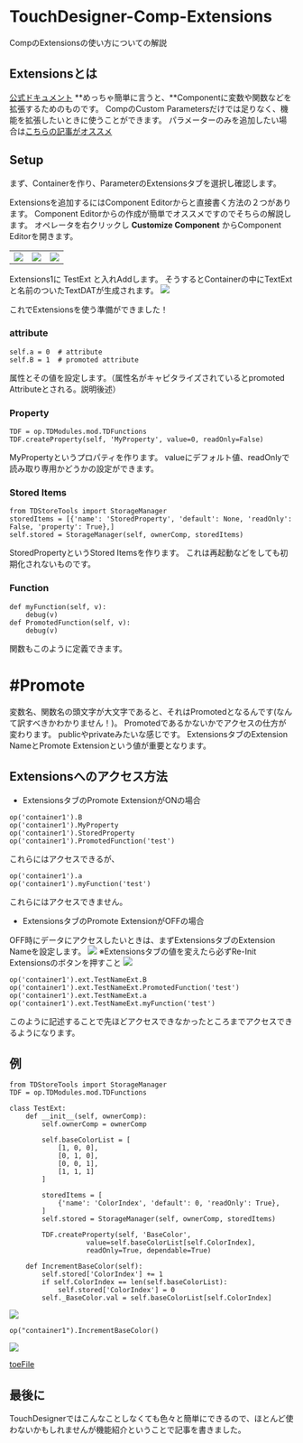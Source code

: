 # TouchDesigner-Comp-Extensions

CompのExtensionsの使い方についての解説

## Extensionsとは
<a href="https://www.derivative.ca/wiki099/index.php?title=Extensions">公式ドキュメント</a>
**めっちゃ簡単に言うと、**Componentに変数や関数などを拡張するためのものです。
CompのCustom Parametersだけでは足りなく、機能を拡張したいときに使うことができます。
パラメーターのみを追加したい場合は<a href="https://qiita.com/kodai100/items/0dea9936bc6204012781">こちらの記事がオススメ</a>

## Setup
まず、Containerを作り、ParameterのExtensionsタブを選択し確認します。

Extensionsを追加するにはComponent Editorからと直接書く方法の２つがあります。
Component Editorからの作成が簡単でオススメですのでそちらの解説します。
オペレータを右クリックし **Customize Component** からComponent Editorを開きます。
<table><td><img src="https://qiita-image-store.s3.amazonaws.com/0/175399/15d48f1c-5716-c3eb-bbf5-7a0e97f83473.png">
</td>
<td><img src="https://qiita-image-store.s3.amazonaws.com/0/175399/1c7e6350-5d26-7f6d-99db-5210feb394dd.png">
</td>
<td><img src="https://qiita-image-store.s3.amazonaws.com/0/175399/cc0d6779-3ae3-2340-c49e-26dafa02229a.png">
</td>
</table>

Extensions1に TestExt と入れAddします。
そうするとContainerの中にTextExtと名前のついたTextDATが生成されます。
<img src="https://qiita-image-store.s3.amazonaws.com/0/175399/1e8fee0e-1298-6764-a967-1427869ad8f3.png">

これでExtensionsを使う準備ができました！


### attribute
```
self.a = 0  # attribute
self.B = 1  # promoted attribute
```
属性とその値を設定します。（属性名がキャピタライズされているとpromoted Attributeとされる。説明後述）

### Property
```
TDF = op.TDModules.mod.TDFunctions
TDF.createProperty(self, 'MyProperty', value=0, readOnly=False)
```
MyPropertyというプロパティを作ります。
valueにデフォルト値、readOnlyで読み取り専用かどうかの設定ができます。

### Stored Items
```
from TDStoreTools import StorageManager
storedItems = [{'name': 'StoredProperty', 'default': None, 'readOnly': False, 'property': True},]
self.stored = StorageManager(self, ownerComp, storedItems)
```
StoredPropertyというStored Itemsを作ります。
これは再起動などをしても初期化されないものです。

### Function
```
def myFunction(self, v):
    debug(v)
def PromotedFunction(self, v):
    debug(v)
```
関数もこのように定義できます。


# #Promote
変数名、関数名の頭文字が大文字であると、それはPromotedとなるんです(なんて訳すべきかわかりません！)。
Promotedであるかないかでアクセスの仕方が変わります。
publicやprivateみたいな感じです。
ExtensionsタブのExtension NameとPromote Extensionという値が重要となります。



## Extensionsへのアクセス方法
+ ExtensionsタブのPromote ExtensionがONの場合

```
op('container1').B
op('container1').MyProperty
op('container1').StoredProperty
op('container1').PromotedFunction('test')
```
これらにはアクセスできるが、

```
op('container1').a
op('container1').myFunction('test')
```

これらにはアクセスできません。

+ ExtensionsタブのPromote ExtensionがOFFの場合

OFF時にデータにアクセスしたいときは、まずExtensionsタブのExtension Nameを設定します。
<img src="https://qiita-image-store.s3.amazonaws.com/0/175399/9f36d0f8-7fa9-ce07-8141-74f2e829ffa4.png">
※Extensionsタブの値を変えたら必ずRe-Init Extensionsのボタンを押すこと
<img src="https://qiita-image-store.s3.amazonaws.com/0/175399/e439b8e5-aa34-183d-3fc8-2de7587fc0c3.png">


```
op('container1').ext.TestNameExt.B
op('container1').ext.TestNameExt.PromotedFunction('test')
op('container1').ext.TestNameExt.a
op('container1').ext.TestNameExt.myFunction('test')
```
このように記述することで先ほどアクセスできなかったところまでアクセスできるようになります。

## 例
```:testExt
from TDStoreTools import StorageManager
TDF = op.TDModules.mod.TDFunctions

class TestExt:
	def __init__(self, ownerComp):
		self.ownerComp = ownerComp

		self.baseColorList = [
			[1, 0, 0],
			[0, 1, 0],
			[0, 0, 1],
			[1, 1, 1]
		]
 
		storedItems = [
			{'name': 'ColorIndex', 'default': 0, 'readOnly': True},
		]
		self.stored = StorageManager(self, ownerComp, storedItems)
 
		TDF.createProperty(self, 'BaseColor',
				   value=self.baseColorList[self.ColorIndex],
				   readOnly=True, dependable=True)
 
	def IncrementBaseColor(self):
		self.stored['ColorIndex'] += 1
		if self.ColorIndex == len(self.baseColorList):
			self.stored['ColorIndex'] = 0
		self._BaseColor.val = self.baseColorList[self.ColorIndex]
```
<img src="https://qiita-image-store.s3.amazonaws.com/0/175399/c0fd870b-4571-4380-9bbd-bdad52775089.png">

```:textDAT
op("container1").IncrementBaseColor()
```

![](https://qiita-image-store.s3.amazonaws.com/0/175399/4f5fc758-6823-50b9-66b0-62c3ec3dc131.gif)

<a href="https://github.com/Joe0hara/TouchDesigner-Comp-Extensions">toeFile</a>

## 最後に
TouchDesignerではこんなことしなくても色々と簡単にできるので、ほとんど使わないかもしれませんが機能紹介ということで記事を書きました。
